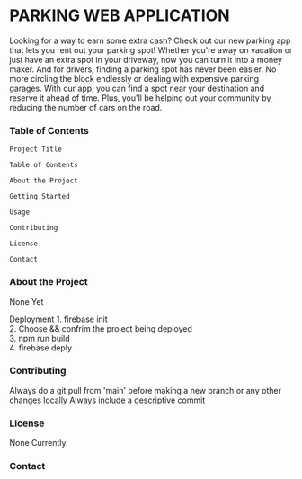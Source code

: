 # PARKING WEB APPLICATION #

Looking for a way to earn some extra cash? Check out our new parking app that lets you rent out your parking spot! Whether you're away on vacation or just have an extra spot in your driveway, now you can turn it into a money maker. And for drivers, finding a parking spot has never been easier. No more circling the block endlessly or dealing with expensive parking garages. With our app, you can find a spot near your destination and reserve it ahead of time. Plus, you'll be helping out your community by reducing the number of cars on the road. 

### Table of Contents ### 


    Project Title

    Table of Contents

    About the Project

    Getting Started

    Usage 

    Contributing

    License

    Contact


### About the Project ###

None Yet

Deployment
    1. firebase init <br />
    2. Choose && confrim the project being deployed <br />
    3. npm run build <br />
    4. firebase deply <br />


### Contributing ###

Always do a git pull from 'main' before making a new branch or any other changes locally
Always include a descriptive commit

### License ###

None Currently

### Contact ###

